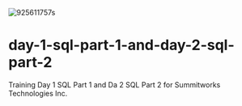 ![925611757s](https://user-images.githubusercontent.com/55994508/83580991-31f75880-a503-11ea-9d61-2e92d0e3c0d5.jpg)
# day-1-sql-part-1-and-day-2-sql-part-2
Training Day 1 SQL Part 1 and Da 2 SQL Part 2 for Summitworks Technologies Inc.

